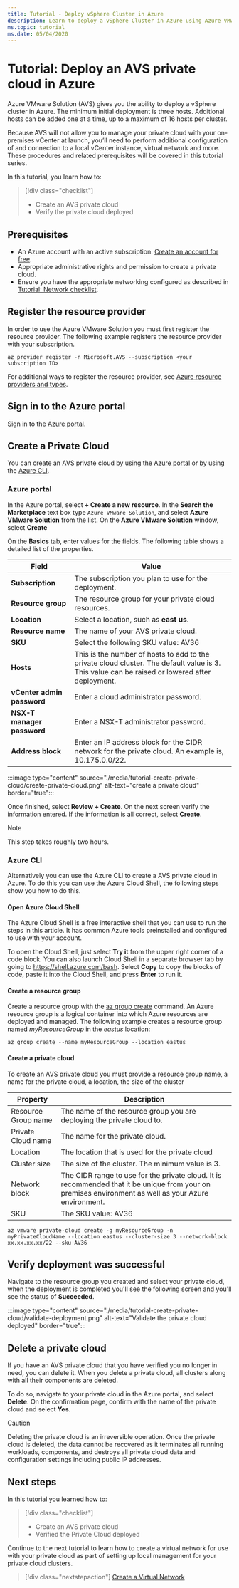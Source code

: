 ```yaml
---
title: Tutorial - Deploy vSphere Cluster in Azure
description: Learn to deploy a vSphere Cluster in Azure using Azure VMWare Solution (AVS)
ms.topic: tutorial
ms.date: 05/04/2020
---
```


# Tutorial: Deploy an AVS private cloud in Azure

Azure VMware Solution (AVS) gives you the ability to deploy a vSphere cluster in Azure. The minimum initial deployment is three hosts. Additional hosts can be added one at a time, up to a maximum of 16 hosts per cluster. 

Because AVS will not allow you to manage your private cloud with your on-premises vCenter at launch, you’ll need to perform additional configuration of and connection to a local vCenter instance, virtual network and more. These procedures and related prerequisites will be covered in this tutorial series.

In this tutorial, you learn how to:

> [!div class="checklist"]
> * Create an AVS private cloud
> * Verify the private cloud deployed

## Prerequisites

- An Azure account with an active subscription. [Create an account for free](https://azure.microsoft.com/free/?WT.mc_id=A261C142F).
- Appropriate administrative rights and permission to create a private cloud.
- Ensure you have the appropriate networking configured as described in [Tutorial: Network checklist](tutorial-network-checklist.md).

## Register the resource provider

In order to use the Azure VMware Solution you must first register the resource provider. The following example registers the resource provider with your subscription.

```azurecli-interactive
az provider register -n Microsoft.AVS --subscription <your subscription ID>
```

For additional ways to register the resource provider, see [Azure resource providers and types](../azure-resource-manager/management/resource-providers-and-types.md).

## Sign in to the Azure portal

Sign in to the [Azure portal](https://portal.azure.com).

## Create a Private Cloud

You can create an AVS private cloud by using the [Azure portal](#azure-portal) or by using the [Azure CLI](#azure-cli).

### Azure portal

In the Azure portal, select **+ Create a new resource**. In the **Search the Marketplace**
text box type `Azure VMware Solution`, and select **Azure VMware Solution** from the list. On the **Azure VMware Solution** window, select **Create**

On the **Basics** tab, enter values for the fields. The following table shows a detailed list of the properties.

| Field   | Value  |
| ---| --- |
| **Subscription** | The subscription you plan to use for the deployment.|
| **Resource group** | The resource group for your private cloud resources. |
| **Location** | Select a location, such as **east us**.|
| **Resource name** | The name of your AVS private cloud. |
| **SKU** | Select the following SKU value: AV36 |
| **Hosts** | This is the number of hosts to add to the private cloud cluster. The default value is 3. This value can be raised or lowered after deployment.  |
| **vCenter admin password** | Enter a cloud administrator password. |
| **NSX-T manager password** | Enter a NSX-T administrator password. |
| **Address block** | Enter an IP address block for the CIDR network for the private cloud. An example is, 10.175.0.0/22. |

:::image type="content" source="./media/tutorial-create-private-cloud/create-private-cloud.png" alt-text="create a private cloud" border="true":::

Once finished, select **Review + Create**. On the next screen verify the information entered. If the information is all correct, select **Create**.

> [!NOTE]
> This step takes roughly two hours. 

### Azure CLI

Alternatively you can use the Azure CLI to create a AVS private cloud in Azure. To do this you can use the Azure Cloud Shell, the following steps show you how to do this.

#### Open Azure Cloud Shell

The Azure Cloud Shell is a free interactive shell that you can use to run the steps in this article. It has common Azure tools preinstalled and configured to use with your account.

To open the Cloud Shell, just select **Try it** from the upper right corner of a code block. You can also launch Cloud Shell in a separate browser tab by going to https://shell.azure.com/bash. Select **Copy** to copy the blocks of code, paste it into the Cloud Shell, and press **Enter** to run it.

#### Create a resource group

Create a resource group with the [az group create](/cli/azure/group) command. An Azure resource group is a logical container into which Azure resources are deployed and managed. The following example creates a resource group named *myResourceGroup* in the *eastus* location:

```azurecli-interactive
az group create --name myResourceGroup --location eastus
```

#### Create a private cloud

To create an AVS private cloud you must provide a resource group name, a name for the private cloud, a location, the size of the cluster


|Property  |Description  |
|---------|---------|
|Resource Group name     | The name of the resource group you are deploying the private cloud to.        |
|Private Cloud name     | The name for the private cloud.        |
|Location     | The location that is used for the private cloud         |
|Cluster size     | The size of the cluster. The minimum value is 3.         |
|Network block     | The CIDR range to use for the private cloud. It is recommended that it be unique from your on premises environment as well as your Azure environment.        |
| SKU | The SKU value: AV36 |

```azurecli-interactive
az vmware private-cloud create -g myResourceGroup -n myPrivateCloudName --location eastus --cluster-size 3 --network-block xx.xx.xx.xx/22 --sku AV36
```

## Verify deployment was successful

Navigate to the resource group you created and select your private cloud, when the deployment is completed you'll see the following screen and you'll see the status of **Succeeded**.

:::image type="content" source="./media/tutorial-create-private-cloud/validate-deployment.png" alt-text="Validate the private cloud deployed" border="true":::

## Delete a private cloud

If you have an AVS private cloud that you have verified you no longer in need, you can delete it. When you delete a private cloud, all clusters along with all their components are deleted.

To do so, navigate to your private cloud in the Azure portal, and select **Delete**. On the confirmation page, confirm with the name of the private cloud and select **Yes**.

> [!CAUTION]
> Deleting the private cloud is an irreversible operation. Once the private cloud is deleted, the data cannot be recovered as it terminates all running workloads, components, and destroys all private cloud data and configuration settings including public IP addresses. 

## Next steps

In this tutorial you learned how to:

> [!div class="checklist"]
> * Create an AVS private cloud
> * Verified the Private Cloud deployed

Continue to the next tutorial to learn how to create a virtual network for use with your private cloud as part of setting up local management for your private cloud clusters.

> [!div class="nextstepaction"]
> [Create a Virtual Network](tutorial-configure-networking.md)
